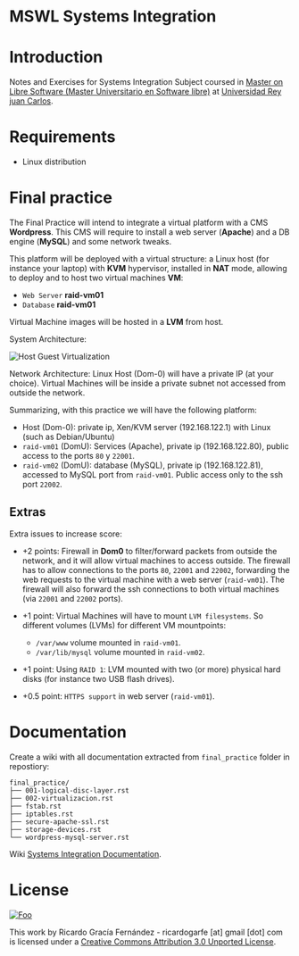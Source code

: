 MSWL Systems Integration
=========================

# Introduction

Notes and Exercises for Systems Integration Subject coursed in [Master on Libre Software (Master Universitario en Software libre)](http://master.libresoft.es/) at [Universidad Rey juan Carlos](http://www.urjc.es/).

# Requirements

* Linux distribution

# Final practice

The Final Practice will intend to integrate a virtual platform with a CMS **Wordpress**. This CMS will require to install a web server (**Apache**) and a DB engine (**MySQL**) and some network tweaks.

This platform will be deployed with a virtual structure: a Linux host (for instance your laptop) with **KVM** hypervisor, installed in **NAT** mode, allowing to deploy and to host two virtual machines **VM**:

* `Web Server` **raid-vm01**
* `Database` **raid-vm01**

Virtual Machine images will be hosted in a **LVM** from host.

System Architecture:

![Host Guest Virtualization](https://raw.github.com/ricardogarfe/mswl-systems-integration/master/images/final_practice.png)

Network Architecture: Linux Host (Dom-0) will have a private IP (at your choice). Virtual Machines will be inside a private subnet not accessed from outside the network.

Summarizing, with this practice we will have the following platform:
* Host (Dom-0):  private ip, Xen/KVM server (192.168.122.1) with Linux (such as Debian/Ubuntu)
* `raid-vm01` (DomU): Services (Apache), private ip (192.168.122.80), public access to the ports `80` y `22001`.
* `raid-vm02` (DomU): database (MySQL), private ip (192.168.122.81), accessed to MySQL port from
`raid-vm01`. Public access only to the ssh port `22002`.

## Extras

Extra issues to increase score:

* +2 points: Firewall in **Dom0** to filter/forward packets from outside the network, and it will allow virtual machines to access outside. The firewall has to allow connections to the ports `80`, `22001` and `22002`, forwarding the web requests to the virtual machine with a web server (`raid-vm01`). The firewall will also forward the ssh connections to both virtual machines (via `22001` and `22002` ports).
* +1 point: Virtual Machines will have to mount `LVM filesystems`. So different volumes (LVMs) for different VM mountpoints:
    * `/var/www` volume mounted in `raid-vm01`.
    * `/var/lib/mysql` volume mounted in `raid-vm02`.

* +1 point: Using `RAID 1`: LVM mounted with two (or more) physical hard disks (for instance two USB flash drives).
* +0.5 point: `HTTPS support` in web server (`raid-vm01`).

# Documentation

Create a wiki with all documentation extracted from `final_practice` folder in repostiory:

```shell
final_practice/
├── 001-logical-disc-layer.rst
├── 002-virtualizacion.rst
├── fstab.rst
├── iptables.rst
├── secure-apache-ssl.rst
├── storage-devices.rst
└── wordpress-mysql-server.rst
```

Wiki [Systems Integration Documentation](https://github.com/ricardogarfe/mswl-systems-integration/wiki).

# License

<a href="http://creativecommons.org/licenses/by/3.0/" rel="Creative Commons Attribution 3.0">![Foo](http://i.creativecommons.org/l/by/3.0/88x31.png)</a>

This work by Ricardo Gracía Fernández - ricardogarfe [at] gmail [dot] com is licensed under a [Creative Commons Attribution 3.0 Unported License](http://creativecommons.org/licenses/by/3.0/).

